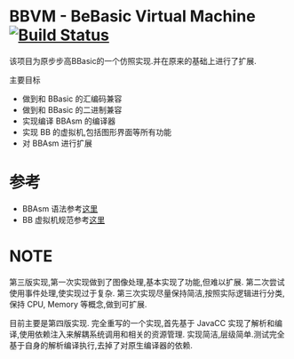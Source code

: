 BBVM - BeBasic Virtual Machine [![Build Status](https://travis-ci.org/wenerme/bbvm.svg)](https://travis-ci.org/wenerme/bbvm)
===========================

该项目为原步步高BBasic的一个仿照实现.并在原来的基础上进行了扩展.

主要目标

* 做到和 BBasic 的汇编码兼容
* 做到和 BBasic 的二进制兼容
* 实现编译 BBAsm 的编译器
* 实现 BB 的虚拟机,包括图形界面等所有功能
* 对 BBAsm 进行扩展

参考
====

* BBAsm 语法参考[这里][bbasm-g4]
* BB 虚拟机规范参考[这里][bbvm-spec]

 [bbasm-g4]:https://github.com/wenerme/bbvm/blob/master/doc/grammar/BBAsm.g4
 [bbvm-spec]:https://github.com/wenerme/bbvm/wiki/vm-spec



NOTE
====

第三版实现,第一次实现做到了图像处理,基本实现了功能,但难以扩展.
第二次尝试使用事件处理,使实现过于复杂.
第三次实现尽量保持简洁,按照实际逻辑进行分类,保持 CPU, Memory 等概念,做到可扩展.

目前主要是第四版实现.
完全重写的一个实现,首先基于 JavaCC 实现了解析和编译,使用依赖注入来解耦系统调用和相关的资源管理.
实现简洁,层级简单.测试完全基于自身的解析编译执行,去掉了对原生编译器的依赖.

